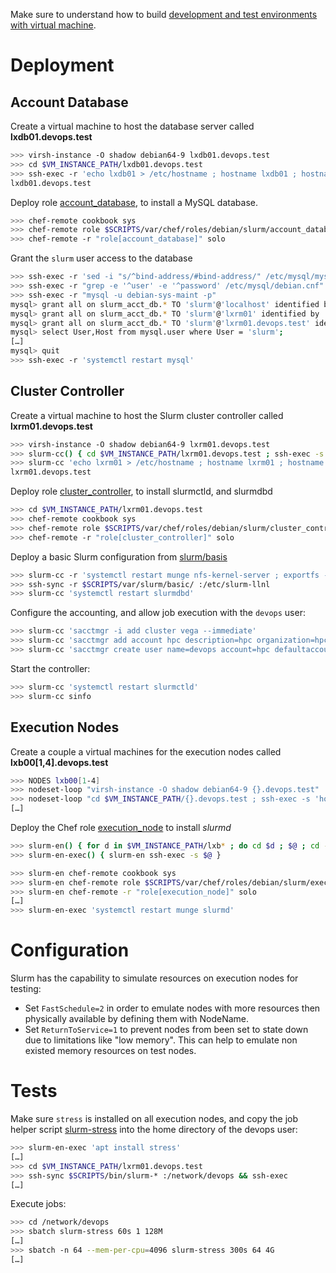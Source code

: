 

Make sure to understand how to build [development and test environments with virtual machine](../libvirt.md).

# Deployment

## Account Database

Create a virtual machine to host the database server called **lxdb01.devops.test**

```bash
>>> virsh-instance -O shadow debian64-9 lxdb01.devops.test
>>> cd $VM_INSTANCE_PATH/lxdb01.devops.test
>>> ssh-exec -r 'echo lxdb01 > /etc/hostname ; hostname lxdb01 ; hostname -f'
lxdb01.devops.test
```

Deploy role [account_database][account_database.rb], to install a MySQL database. 

```bash
>>> chef-remote cookbook sys 
>>> chef-remote role $SCRIPTS/var/chef/roles/debian/slurm/account_database.rb
>>> chef-remote -r "role[account_database]" solo
```

Grant the `slurm` user access to the database

```bash
>>> ssh-exec -r 'sed -i "s/^bind-address/#bind-address/" /etc/mysql/mysql.conf.d/mysqld.cnf'
>>> ssh-exec -r "grep -e '^user' -e '^password' /etc/mysql/debian.cnf"
>>> ssh-exec -r "mysql -u debian-sys-maint -p"
mysql> grant all on slurm_acct_db.* TO 'slurm'@'localhost' identified by '12345678' with grant option;
mysql> grant all on slurm_acct_db.* TO 'slurm'@'lxrm01' identified by '12345678' with grant option;
mysql> grant all on slurm_acct_db.* TO 'slurm'@'lxrm01.devops.test' identified by '12345678' with grant option;
mysql> select User,Host from mysql.user where User = 'slurm';
[…]
mysql> quit
>>> ssh-exec -r 'systemctl restart mysql'
```
## Cluster Controller

Create a virtual machine to host the Slurm cluster controller called **lxrm01.devops.test** 

```bash
>>> virsh-instance -O shadow debian64-9 lxrm01.devops.test
>>> slurm-cc() { cd $VM_INSTANCE_PATH/lxrm01.devops.test ; ssh-exec -s $@ ; cd - >/dev/null }
>>> slurm-cc 'echo lxrm01 > /etc/hostname ; hostname lxrm01 ; hostname -f'
lxrm01.devops.test
```

Deploy role [cluster_controller][cluster_controller.rb], to install slurmctld, and slurmdbd

```bash
>>> cd $VM_INSTANCE_PATH/lxrm01.devops.test
>>> chef-remote cookbook sys 
>>> chef-remote role $SCRIPTS/var/chef/roles/debian/slurm/cluster_controller.rb
>>> chef-remote -r "role[cluster_controller]" solo
```

Deploy a basic Slurm configuration from [slurm/basis][slurm_basic]

```bash
>>> slurm-cc -r 'systemctl restart munge nfs-kernel-server ; exportfs -r && exportfs'
>>> ssh-sync -r $SCRIPTS/var/slurm/basic/ :/etc/slurm-llnl
>>> slurm-cc 'systemctl restart slurmdbd'
```

Configure the accounting, and allow job execution with the `devops` user:

```bash
>>> slurm-cc 'sacctmgr -i add cluster vega --immediate'
>>> slurm-cc 'sacctmgr add account hpc description=hpc organization=hpc --immediate'
>>> slurm-cc 'sacctmgr create user name=devops account=hpc defaultaccount=hpc --immediate'
```

Start the controller:

```bash
>>> slurm-cc 'systemctl restart slurmctld'
>>> slurm-cc sinfo
```

## Execution Nodes

Create a couple a virtual machines for the execution nodes called **lxb00[1,4].devops.test**

```bash
>>> NODES lxb00[1-4] 
>>> nodeset-loop "virsh-instance -O shadow debian64-9 {}.devops.test"
>>> nodeset-loop "cd $VM_INSTANCE_PATH/{}.devops.test ; ssh-exec -s 'hostname {} ; hostname -f' ; cd -"
[…]
```

Deploy the Chef role [execution_node][execution_node.rb] to install _slurmd_

```bash
>>> slurm-en() { for d in $VM_INSTANCE_PATH/lxb* ; do cd $d ; $@ ; cd - >/dev/null ; done }
>>> slurm-en-exec() { slurm-en ssh-exec -s $@ }
```
```bash
>>> slurm-en chef-remote cookbook sys
>>> slurm-en chef-remote role $SCRIPTS/var/chef/roles/debian/slurm/execution_node.rb
>>> slurm-en chef-remote -r "role[execution_node]" solo
[…]
>>> slurm-en-exec 'systemctl restart munge slurmd'
```

# Configuration

Slurm has the capability to simulate resources on execution nodes for testing:

* Set `FastSchedule=2` in order to emulate nodes with more resources then physically available by defining them with NodeName.
* Set `ReturnToService=1` to prevent nodes from been set to state down due to limitations like "low memory". This can help to emulate non existed memory resources on test nodes. 

# Tests

Make sure `stress` is installed on all execution nodes, and copy the job helper script [slurm-stress][slurm_stress] into the home directory of the devops user:

```bash
>>> slurm-en-exec 'apt install stress'
[…]
>>> cd $VM_INSTANCE_PATH/lxrm01.devops.test 
>>> ssh-sync $SCRIPTS/bin/slurm-* :/network/devops && ssh-exec
[…]
```

Execute jobs:

```bash
>>> cd /network/devops
>>> sbatch slurm-stress 60s 1 128M
[…]
>>> sbatch -n 64 --mem-per-cpu=4096 slurm-stress 300s 64 4G
[…]
```

[slurm_basic]: ../../var/slurm/basic/slurm.conf
[slurm_stress]: ../../bin/slurm-stress
[account_database.rb]: ../../var/chef/roles/debian/slurm/account_database.rb
[cluster_controller.rb]: ../../var/chef/roles/debian/slurm/cluster_controller.rb
[execution_node.rb]: ../../var/chef/roles/debian/slurm/execution_node.rb
